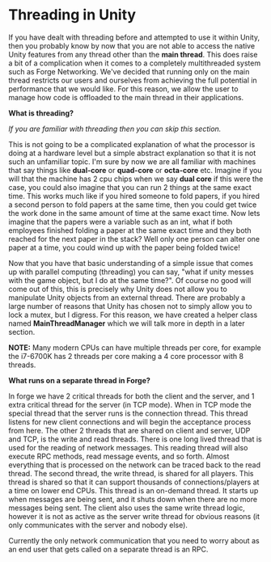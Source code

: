 # Threading in Unity

If you have dealt with threading before and attempted to use it within Unity, then you probably know by now that you are not able to access the native Unity features from any thread other than the **main thread**. This does raise a bit of a complication when it comes to a completely multithreaded system such as Forge Networking. We've decided that running only on the main thread restricts our users and ourselves from achieving the full potential in performance that we would like. For this reason, we allow the user to manage how code is offloaded to the main thread in their applications.

**What is threading?**

_If you are familiar with threading then you can skip this section._

This is not going to be a complicated explanation of what the processor is doing at a hardware level but a simple abstract explanation so that it is not such an unfamiliar topic. I'm sure by now we are all familiar with machines that say things like **dual-core** or **quad-core** or **octa-core** etc. Imagine if you will that the machine has 2 cpu chips when we say **dual core** if this were the case, you could also imagine that you can run 2 things at the same exact time. This works much like if you hired someone to fold papers, if you hired a second person to fold papers at the same time, then you could get twice the work done in the same amount of time at the same exact time. Now lets imagine that the papers were a variable such as an int, what if both employees finished folding a paper at the same exact time and they both reached for the next paper in the stack? Well only one person can alter one paper at a time, you could wind up with the paper being folded twice!

Now that you have that basic understanding of a simple issue that comes up with parallel computing \(threading\) you can say, "what if unity messes with the game object, but I do at the same time?". Of course no good will come out of this, this is precisely why Unity does not allow you to manipulate Unity objects from an external thread. There are probably a large number of reasons that Unity has chosen not to simply allow you to lock a mutex, but I digress. For this reason, we have created a helper class named **MainThreadManager** which we will talk more in depth in a later section.

**NOTE:**  Many modern CPUs can have multiple threads per core, for example the i7-6700K has 2 threads per core making a 4 core processor with 8 threads.

**What runs on a separate thread in Forge?**

In forge we have 2 critical threads for both the client and the server, and 1 extra critical thread for the server \(in TCP mode\). When in TCP mode the special thread that the server runs is the connection thread. This thread listens for new client connections and will begin the acceptance process from here. The other 2 threads that are shared on client and server, UDP and TCP, is the write and read threads. There is one long lived thread that is used for the reading of network messages. This reading thread will also execute RPC methods, read message events, and so forth. Almost everything that is processed on the network can be traced back to the read thread. The second thread, the write thread, is shared for all players. This thread is shared so that it can support thousands of connections/players at a time on lower end CPUs. This thread is an on-demand thread. It starts up when messages are being sent, and it shuts down when there are no more messages being sent. The client also uses the same write thread logic, however it is not as active as the server write thread for obvious reasons \(it only communicates with the server and nobody else\).

Currently the only network communication that you need to worry about as an end user that gets called on a separate thread is an RPC.

